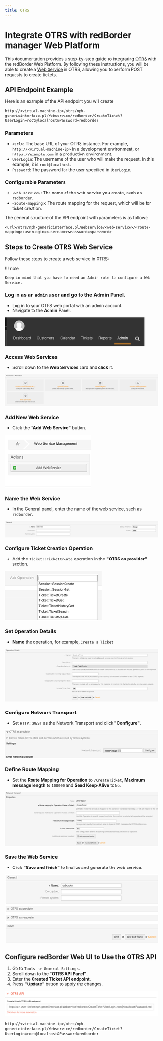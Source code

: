 ```yaml
---
title: OTRS
---
```


# Integrate OTRS with redBorder manager Web Platform

This documentation provides a step-by-step guide to integrating [OTRS](https://otrs.com/) with the redBorder Web Platform. By following these instructions, you will be able to create a [Web Service](https://academy.otrs.com/doc/admin/processes-automation/web-services/) in OTRS, allowing you to perform POST requests to create tickets.

## API Endpoint Example

Here is an example of the API endpoint you will create:

```http title="Create Ticket API Endpoint"
http://<virtual-machine-ip>/otrs/nph-genericinterface.pl/Webservice/redborder/CreateTicket?UserLogin=root@localhost&Password=redborder
```

### Parameters

- `<url>`: The base URL of your OTRS instance. For example, `http://<virtual-machine-ip>` in a development environment, or `https://example.com` in a production environment.
- `UserLogin`: The username of the user who will make the request. In this example, it is `root@localhost`.
- `Password`: The password for the user specified in `UserLogin`.

### Configurable Parameters

- `<web-service>`: The name of the web service you create, such as `redborder`.
- `<route-mapping>`: The route mapping for the request, which will be for ticket creation.

The general structure of the API endpoint with parameters is as follows:

```http title="Create Ticket API Endpoint seen with parameters"
<url>/otrs/nph-genericinterface.pl/Webservice/<web-service>/<route-mapping>?UserLogin=<username>&Password=<password>
```

## Steps to Create OTRS Web Service

Follow these steps to create a web service in OTRS:

!!! note

    Keep in mind that you have to need an Admin role to configure a Web Service.

### Log in as an `admin` user and go to the Admin Panel.

- Log in to your OTRS web portal with an admin account.
- Navigate to the **Admin** Panel.

![Admin panel](images/otrs_step_1.png)

### Access Web Services

- Scroll down to the **Web Services** card and **click** it.

![Web Service card](images/otrs_step_2.png)

### Add New Web Service

- Click the **"Add Web Service"** button.

![Add Web Service Button](images/otrs_step_3.png)

### Name the Web Service

- In the General panel, enter the name of the web service, such as `redborder`.

![Set redborder as Name in General Panel](images/otrs_step_4.png)

### Configure Ticket Creation Operation

- Add the `Ticket::TicketCreate` operation in the **"OTRS as provider"** section.

![Set Ticket::TicketCreate Operation in the OTRS as provider panel](images/otrs_step_5.png)

### Set Operation Details

- **Name** the operation, for example, `Create a Ticket`.

![Set a name for the Create Ticket Operation](images/otrs_step_6.png)

### Configure Network Transport

- Set `HTTP::REST` as the Network Transport and click **"Configure"**.

![Set HTTP::REST as Network Transport and click to configure](images/otrs_step_7.png)

### Define Route Mapping

- Set the **Route Mapping for Operation** to `/CreateTicket`, **Maximum message length** to `100000` and **Send Keep-Alive** to `No`.

![set HTTP::REST as Network Transport and click to configure](images/otrs_step_8.png)

### Save the Web Service

- Click **"Save and finish"** to finalize and generate the web service.

![set HTTP::REST as Network Transport and click to configure](images/otrs_step_9.png)

## Configure redBorder Web UI to Use the OTRS API

1. Go to `Tools -> General Settings`.
2. Scroll down to the **"OTRS API Panel"**.
3. Enter the **Created Ticket API endpoint**.
4. Press **"Update"** button to apply the changes.

![Configure redBorder Web UI to Use the OTRS API](images/otrs_step_10.png)

```http title="Example of the created created endpoint"
http://<virtual-machine-ip>/otrs/nph-genericinterface.pl/Webservice/redborder/CreateTicket?UserLogin=root@localhost&Password=redborder
```
